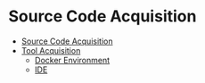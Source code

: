 # Source Code Acquisition

- [Source Code Acquisition](sourcecode.md)
- [Tool Acquisition](gettools.md)
  - [Docker Environment](gettools-acquire.md)
  - [IDE](gettools-ide.md)

